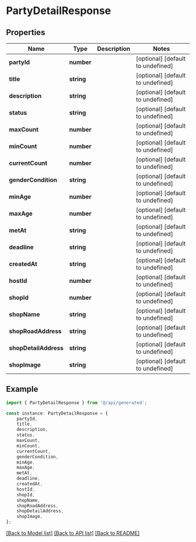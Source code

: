 # PartyDetailResponse


## Properties

Name | Type | Description | Notes
------------ | ------------- | ------------- | -------------
**partyId** | **number** |  | [optional] [default to undefined]
**title** | **string** |  | [optional] [default to undefined]
**description** | **string** |  | [optional] [default to undefined]
**status** | **string** |  | [optional] [default to undefined]
**maxCount** | **number** |  | [optional] [default to undefined]
**minCount** | **number** |  | [optional] [default to undefined]
**currentCount** | **number** |  | [optional] [default to undefined]
**genderCondition** | **string** |  | [optional] [default to undefined]
**minAge** | **number** |  | [optional] [default to undefined]
**maxAge** | **number** |  | [optional] [default to undefined]
**metAt** | **string** |  | [optional] [default to undefined]
**deadline** | **string** |  | [optional] [default to undefined]
**createdAt** | **string** |  | [optional] [default to undefined]
**hostId** | **number** |  | [optional] [default to undefined]
**shopId** | **number** |  | [optional] [default to undefined]
**shopName** | **string** |  | [optional] [default to undefined]
**shopRoadAddress** | **string** |  | [optional] [default to undefined]
**shopDetailAddress** | **string** |  | [optional] [default to undefined]
**shopImage** | **string** |  | [optional] [default to undefined]

## Example

```typescript
import { PartyDetailResponse } from '@/api/generated';

const instance: PartyDetailResponse = {
    partyId,
    title,
    description,
    status,
    maxCount,
    minCount,
    currentCount,
    genderCondition,
    minAge,
    maxAge,
    metAt,
    deadline,
    createdAt,
    hostId,
    shopId,
    shopName,
    shopRoadAddress,
    shopDetailAddress,
    shopImage,
};
```

[[Back to Model list]](../README.md#documentation-for-models) [[Back to API list]](../README.md#documentation-for-api-endpoints) [[Back to README]](../README.md)

